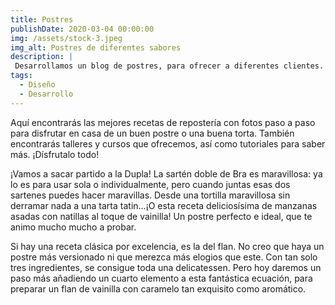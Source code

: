 ```yaml
---
title: Postres
publishDate: 2020-03-04 00:00:00
img: /assets/stock-3.jpeg
img_alt: Postres de diferentes sabores
description: |
 Desarrollamos un blog de postres, para ofrecer a diferentes clientes.
tags:
  - Diseño
  - Desarrollo
---
```


Aquí encontrarás las mejores recetas de repostería con fotos paso a paso para disfrutar en casa de un buen postre o una buena torta. También encontrarás talleres y cursos que ofrecemos, así como tutoriales para saber más. ¡Dísfrutalo todo!

¡Vamos a sacar partido a la Dupla! La sartén doble de Bra es maravillosa: ya lo es para usar sola o  individualmente, pero cuando juntas esas dos sartenes puedes hacer maravillas. Desde una tortilla maravillosa sin derramar nada a una tarta tatin...¡O esta receta deliciosísima de manzanas asadas con natillas al toque de vainilla! Un postre perfecto e ideal, que te animo mucho mucho a probar.

Si hay una receta clásica por excelencia, es la del flan. No creo que haya un postre más versionado ni que merezca más elogios que este. Con tan solo tres ingredientes, se consigue toda una delicatessen. Pero hoy daremos un paso más añadiendo un cuarto elemento a esta fantástica ecuación, para preparar un flan de vainilla con caramelo tan exquisito como aromático.

